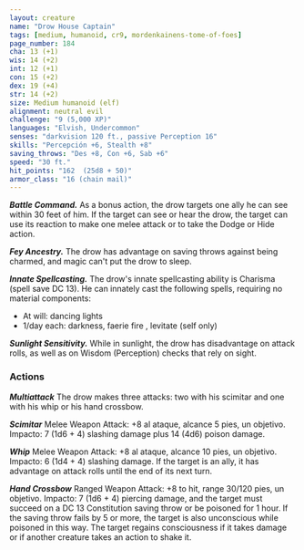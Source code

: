 ```yaml
---
layout: creature
name: "Drow House Captain"
tags: [medium, humanoid, cr9, mordenkainens-tome-of-foes]
page_number: 184
cha: 13 (+1)
wis: 14 (+2)
int: 12 (+1)
con: 15 (+2)
dex: 19 (+4)
str: 14 (+2)
size: Medium humanoid (elf)
alignment: neutral evil
challenge: "9 (5,000 XP)"
languages: "Elvish, Undercommon"
senses: "darkvision 120 ft., passive Perception 16"
skills: "Percepción +6, Stealth +8"
saving_throws: "Des +8, Con +6, Sab +6"
speed: "30 ft."
hit_points: "162  (25d8 + 50)"
armor_class: "16 (chain mail)"
---
```


***Battle Command.*** As a bonus action, the drow targets one ally he can see within 30 feet of him. If the target can see or hear the drow, the target can use its reaction to make one melee attack or to take the Dodge or Hide action.

***Fey Ancestry.*** The drow has advantage on saving throws against being charmed, and magic can't put the drow to sleep.

***Innate Spellcasting.*** The drow's innate spellcasting ability is Charisma (spell save DC 13). He can innately cast the following spells, requiring no material components:
* At will: dancing lights
* 1/day each: darkness, faerie fire , levitate (self only)

***Sunlight Sensitivity.*** While in sunlight, the drow has disadvantage on attack rolls, as well as on Wisdom (Perception) checks that rely on sight.

### Actions

***Multiattack*** The drow makes three attacks: two with his scimitar and one with his whip or his hand crossbow.

***Scimitar*** Melee Weapon Attack: +8 al ataque, alcance 5 pies, un objetivo. Impacto: 7 (1d6 + 4) slashing damage plus 14 (4d6) poison damage.

***Whip*** Melee Weapon Attack: +8 al ataque, alcance 10 pies, un objetivo. Impacto: 6 (1d4 + 4) slashing damage. If the target is an ally, it has advantage on attack rolls until the end of its next turn.

***Hand Crossbow*** Ranged Weapon Attack: +8 to hit, range 30/120 pies, un objetivo. Impacto: 7 (1d6 + 4) piercing damage, and the target must succeed on a DC 13 Constitution saving throw or be poisoned for 1 hour. If the saving throw fails by 5 or more, the target is also unconscious while poisoned in this way. The target regains consciousness if it takes damage or if another creature takes an action to shake it.